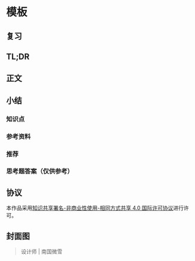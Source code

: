 # 模板

## 复习

## TL;DR

## 正文

## 小结

### 知识点

### 参考资料

### 推荐

### 思考题答案（仅供参考）

## 协议

本作品采用[知识共享署名-非商业性使用-相同方式共享 4.0 国际许可协议](https://creativecommons.org/licenses/by-nc-sa/4.0/deed.zh)进行许可。

## 封面图


> 设计师 | 南国微雪